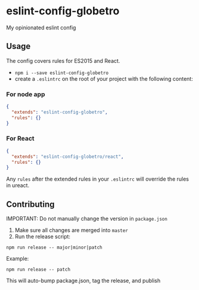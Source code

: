 # eslint-config-globetro
My opinionated eslint config

## Usage
The config covers rules for ES2015 and React.

- `npm i --save eslint-config-globetro`
- create a `.eslintrc` on the root of your project with the following content:

### For node app
```json
{
  "extends": "eslint-config-globetro",
  "rules": {}
}
```

### For React
```json
{
  "extends": "eslint-config-globetro/react",
  "rules": {}
}
```

Any `rules` after the extended rules in your `.eslintrc` will override the rules in ureact.

## Contributing
IMPORTANT: Do not manually change the version in `package.json`

1. Make sure all changes are merged into `master`
2. Run the release script:

`npm run release -- major|minor|patch`

Example:

`npm run release -- patch`

This will auto-bump package.json, tag the release, and publish